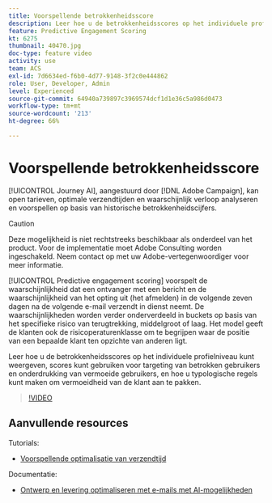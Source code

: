 ```yaml
---
title: Voorspellende betrokkenheidsscore
description: Leer hoe u de betrokkenheidsscores op het individuele profielniveau kunt weergeven, scores kunt gebruiken voor targeting van betrokken gebruikers en onderdrukking van vermoeide gebruikers, en hoe u typologische regels kunt maken om vermoeidheid van de klant aan te pakken.
feature: Predictive Engagement Scoring
kt: 6275
thumbnail: 40470.jpg
doc-type: feature video
activity: use
team: ACS
exl-id: 7d6634ed-f6b0-4d77-9148-3f2c0e444862
role: User, Developer, Admin
level: Experienced
source-git-commit: 64940a739897c3969574dcf1d1e36c5a986d0473
workflow-type: tm+mt
source-wordcount: '213'
ht-degree: 66%

---
```


# Voorspellende betrokkenheidsscore

[!UICONTROL Journey AI], aangestuurd door [!DNL Adobe Campaign], kan open tarieven, optimale verzendtijden en waarschijnlijk verloop analyseren en voorspellen op basis van historische betrokkenheidscijfers.

>[!CAUTION]
>Deze mogelijkheid is niet rechtstreeks beschikbaar als onderdeel van het product. Voor de implementatie moet Adobe Consulting worden ingeschakeld. Neem contact op met uw Adobe-vertegenwoordiger voor meer informatie.

[!UICONTROL Predictive engagement scoring] voorspelt de waarschijnlijkheid dat een ontvanger met een bericht en de waarschijnlijkheid van het opting uit (het afmelden) in de volgende zeven dagen na de volgende e-mail verzendt in dienst neemt. De waarschijnlijkheden worden verder onderverdeeld in buckets op basis van het specifieke risico van terugtrekking, middelgroot of laag. Het model geeft de klanten ook de risicoperaturenklasse om te begrijpen waar de positie van een bepaalde klant ten opzichte van anderen ligt.

Leer hoe u de betrokkenheidsscores op het individuele profielniveau kunt weergeven, scores kunt gebruiken voor targeting van betrokken gebruikers en onderdrukking van vermoeide gebruikers, en hoe u typologische regels kunt maken om vermoeidheid van de klant aan te pakken.

>[!VIDEO](https://video.tv.adobe.com/v/40470?quality=12)

## Aanvullende resources

Tutorials:

* [Voorspellende optimalisatie van verzendtijd](predictive-send-time-optimization.md)

Documentatie:

* [Ontwerp en levering optimaliseren met e-mails met AI-mogelijkheden](https://experienceleague.adobe.com/docs/campaign-standard/using/testing-and-sending/preparing-and-testing-messages/predictive.html?lang=en)

